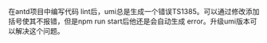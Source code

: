 在antd项目中编写代码 lint后，umi总是生成一个错误TS1385。可以通过修改添加括号使其不报错，但是npm run start后他还是会自动生成 error。升级umi版本可以解决这个问题。
